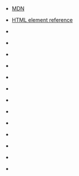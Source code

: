 * [MDN](https://developer.mozilla.org/en-US/)
* [HTML element reference](https://developer.mozilla.org/en-US/docs/Web/HTML/Element)
* []()
* []()
* []()
* []()
* []()
* []()

* []()
* []()
* []()
* []()
* []()
* []()
* []()